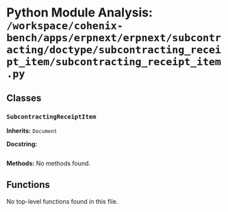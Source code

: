 # Python Module Analysis: `/workspace/cohenix-bench/apps/erpnext/erpnext/subcontracting/doctype/subcontracting_receipt_item/subcontracting_receipt_item.py`

## Classes

### `SubcontractingReceiptItem`
**Inherits:** `Document`


**Docstring:**
```

```

**Methods:**
No methods found.




## Functions

No top-level functions found in this file.

